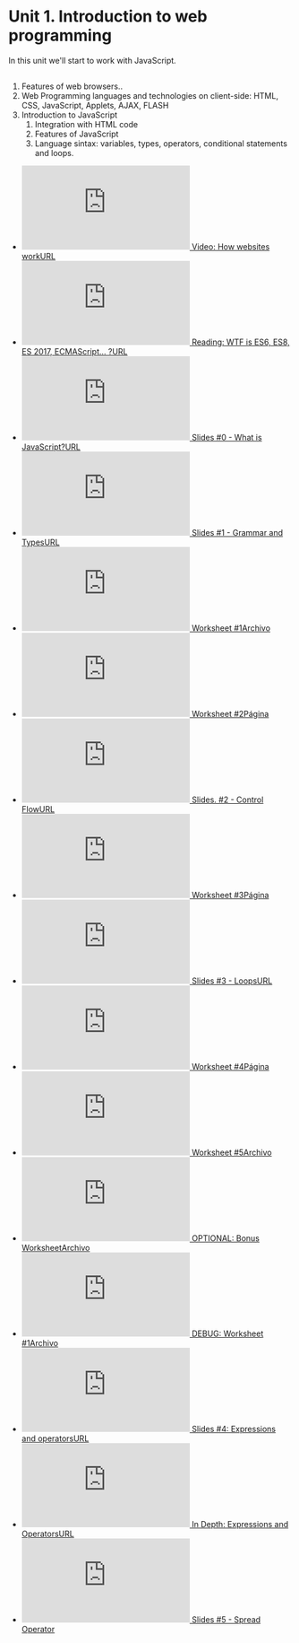 # Unit 1. Introduction to web programming

In this unit we'll start to work with JavaScript.



## 

1. Features of web browsers..
2. Web Programming languages and technologies on client-side: HTML, CSS, JavaScript, Applets, AJAX, FLASH
3. Introduction to JavaScript
   1. Integration with HTML code
   2. Features of JavaScript
   3. Language sintax: variables, types, operators, conditional statements and loops.



- [![URL](https://www.iesayala.com/moodle/theme/image.php?theme=formal_white&image=f%2Fweb&rev=144) Video: How websites workURL](https://www.iesayala.com/moodle/mod/url/view.php?id=2986)
- [![URL](https://www.iesayala.com/moodle/theme/image.php?theme=formal_white&image=f%2Fweb&rev=144) Reading: WTF is ES6, ES8, ES 2017, ECMAScript… ?URL](https://www.iesayala.com/moodle/mod/url/view.php?id=4961)
- [![URL](https://www.iesayala.com/moodle/theme/image.php?theme=formal_white&image=f%2Fweb&rev=144) Slides #0 - What is JavaScript?URL](https://www.iesayala.com/moodle/mod/url/view.php?id=5678)
- [![URL](https://www.iesayala.com/moodle/theme/image.php?theme=formal_white&image=f%2Fweb&rev=144) Slides #1 - Grammar and TypesURL](https://www.iesayala.com/moodle/mod/url/view.php?id=2989)
- [![Archivo](https://www.iesayala.com/moodle/theme/image.php?theme=formal_white&image=f%2Fpdf&rev=144) Worksheet #1Archivo](https://www.iesayala.com/moodle/mod/resource/view.php?id=926)
- [![Página](https://www.iesayala.com/moodle/theme/image.php?theme=formal_white&image=icon&rev=144&component=page) Worksheet #2Página](https://www.iesayala.com/moodle/mod/page/view.php?id=2990)
- [![URL](https://www.iesayala.com/moodle/theme/image.php?theme=formal_white&image=f%2Fweb&rev=144) Slides. #2 - Control FlowURL](https://www.iesayala.com/moodle/mod/url/view.php?id=2992)
- [![Página](https://www.iesayala.com/moodle/theme/image.php?theme=formal_white&image=icon&rev=144&component=page) Worksheet #3Página](https://www.iesayala.com/moodle/mod/page/view.php?id=2991)
- [![URL](https://www.iesayala.com/moodle/theme/image.php?theme=formal_white&image=f%2Fweb&rev=144) Slides #3 - LoopsURL](https://www.iesayala.com/moodle/mod/url/view.php?id=4966)
- [![Página](https://www.iesayala.com/moodle/theme/image.php?theme=formal_white&image=icon&rev=144&component=page) Worksheet #4Página](https://www.iesayala.com/moodle/mod/page/view.php?id=2993)
- [![Archivo](https://www.iesayala.com/moodle/theme/image.php?theme=formal_white&image=f%2Fpdf&rev=144) Worksheet #5Archivo](https://www.iesayala.com/moodle/mod/resource/view.php?id=928)
- [![Archivo](https://www.iesayala.com/moodle/theme/image.php?theme=formal_white&image=f%2Fpdf&rev=144) OPTIONAL: Bonus WorksheetArchivo](https://www.iesayala.com/moodle/mod/resource/view.php?id=927)
- [![Archivo](https://www.iesayala.com/moodle/theme/image.php?theme=formal_white&image=f%2Fzip&rev=144) DEBUG: Worksheet #1Archivo](https://www.iesayala.com/moodle/mod/resource/view.php?id=3662)
- [![URL](https://www.iesayala.com/moodle/theme/image.php?theme=formal_white&image=f%2Fweb&rev=144) Slides #4: Expressions and operatorsURL](https://www.iesayala.com/moodle/mod/url/view.php?id=4967)
- [![URL](https://www.iesayala.com/moodle/theme/image.php?theme=formal_white&image=f%2Fweb&rev=144) In Depth: Expressions and OperatorsURL](https://www.iesayala.com/moodle/mod/url/view.php?id=4992)
- [![URL](https://www.iesayala.com/moodle/theme/image.php?theme=formal_white&image=f%2Fweb&rev=144) Slides #5 - Spread Operator](https://www.iesayala.com/moodle/mod/url/view.php?id=4995)